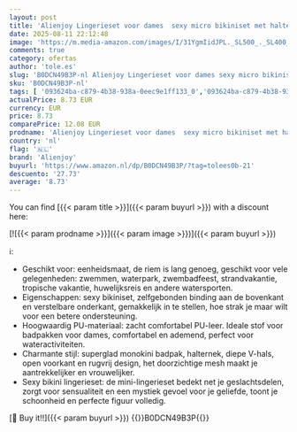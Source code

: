 ```yaml
---
layout: post
title: 'Alienjoy Lingerieset voor dames  sexy micro bikiniset met haltertop en G-string  PU-leer  badmode  2-delig badpak  zwart  One size'
date: 2025-08-11 22:12:48
image: 'https://m.media-amazon.com/images/I/31YgmIidJPL._SL500_._SL400_.jpg'
comments: true
category: ofertas
author: 'tole.es'
slug: 'B0DCN49B3P-nl Alienjoy Lingerieset voor dames sexy micro bikiniset met...'
sku: 'B0DCN49B3P-nl'
tags: [ '093624ba-c879-4b38-938a-0eec9e1ff133_0','093624ba-c879-4b38-938a-0eec9e1ff133_3601','Arborist Merchandising Root','Bikinisets dames','Bikini’s dames','Dameskleding','Damesmode','Kleding, schoenen & sieraden','Kleding, schoenen en sieraden','New Arrivals','Self Service','Special Features Stores','Zwemkleding dames','alienjoy','🇳🇱', ]
actualPrice: 8.73 EUR
currency: EUR
price: 8.73
comparePrice: 12.08 EUR
prodname: 'Alienjoy Lingerieset voor dames  sexy micro bikiniset met haltertop en G-string  PU-leer  badmode  2-delig badpak  zwart  One size'
country: 'nl'
flag: '🇳🇱'
brand: 'Alienjoy'
buyurl: 'https://www.amazon.nl/dp/B0DCN49B3P/?tag=tolees0b-21'
descuento: '27.73'
average: '8.73'
---
```


You can find [{{< param title >}}]({{< param buyurl >}}) with a discount here:

[![{{< param prodname >}}]({{< param image >}})]({{< param buyurl >}})

ℹ️:

- Geschikt voor: eenheidsmaat, de riem is lang genoeg, geschikt voor vele gelegenheden: zwemmen, waterpark, zwembadfeest, strandvakantie, tropische vakantie, huwelijksreis en andere watersporten.
- Eigenschappen: sexy bikiniset, zelfgebonden binding aan de bovenkant en verstelbare onderkant, gemakkelijk in te stellen, hoe strak je maar wilt voor een betere ondersteuning.
- Hoogwaardig PU-materiaal: zacht comfortabel PU-leer. Ideale stof voor badpakken voor dames, comfortabel en ademend, perfect voor wateractiviteiten.
- Charmante stijl: superglad monokini badpak, halternek, diepe V-hals, open voorkant en rugvrij design, het doorzichtige mesh maakt je aantrekkelijker en vrouwelijker.
- Sexy bikini lingerieset: de mini-lingerieset bedekt net je geslachtsdelen, zorgt voor sensualiteit en een mystiek gevoel voor je geliefde, toont je schoonheid en perfecte figuur volledig.

[🛒 Buy it!!]({{< param buyurl >}})
{{<world>}}B0DCN49B3P{{</world>}}
